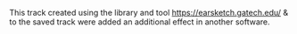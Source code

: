 This track created using the library and tool https://earsketch.gatech.edu/
& to the saved track were added an additional effect in another software.
